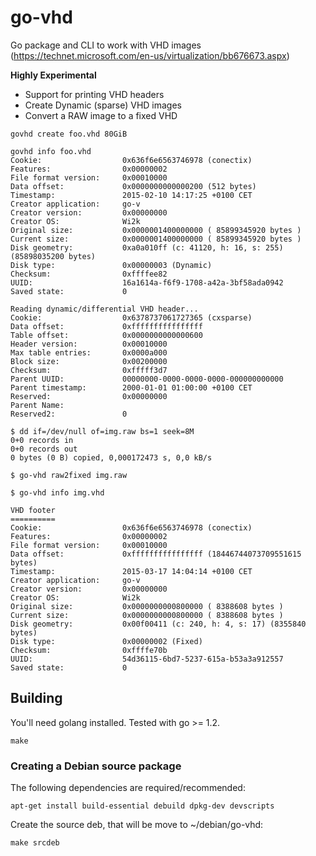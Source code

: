 # go-vhd

Go package and CLI to work with VHD images (https://technet.microsoft.com/en-us/virtualization/bb676673.aspx)

**Highly Experimental**

* Support for printing VHD headers
* Create Dynamic (sparse) VHD images
* Convert a RAW image to a fixed VHD

```
govhd create foo.vhd 80GiB
```

```
govhd info foo.vhd
Cookie:                  0x636f6e6563746978 (conectix)
Features:                0x00000002
File format version:     0x00010000
Data offset:             0x0000000000000200 (512 bytes)
Timestamp:               2015-02-10 14:17:25 +0100 CET
Creator application:     go-v
Creator version:         0x00000000
Creator OS:              Wi2k
Original size:           0x0000001400000000 ( 85899345920 bytes )
Current size:            0x0000001400000000 ( 85899345920 bytes )
Disk geometry:           0xa0a010ff (c: 41120, h: 16, s: 255) (85898035200 bytes)
Disk type:               0x00000003 (Dynamic)
Checksum:                0xffffee82
UUID:                    16a1614a-f6f9-1708-a42a-3bf58ada0942
Saved state:             0

Reading dynamic/differential VHD header...
Cookie:                  0x6378737061727365 (cxsparse)
Data offset:             0xffffffffffffffff
Table offset:            0x0000000000000600
Header version:          0x00010000
Max table entries:       0x0000a000
Block size:              0x00200000
Checksum:                0xfffff3d7
Parent UUID:             00000000-0000-0000-0000-000000000000
Parent timestamp:        2000-01-01 01:00:00 +0100 CET
Reserved:                0x00000000
Parent Name:
Reserved2:               0
```

```
$ dd if=/dev/null of=img.raw bs=1 seek=8M
0+0 records in
0+0 records out
0 bytes (0 B) copied, 0,000172473 s, 0,0 kB/s

$ go-vhd raw2fixed img.raw

$ go-vhd info img.vhd

VHD footer
==========
Cookie:                  0x636f6e6563746978 (conectix)
Features:                0x00000002
File format version:     0x00010000
Data offset:             0xffffffffffffffff (18446744073709551615 bytes)
Timestamp:               2015-03-17 14:04:14 +0100 CET
Creator application:     go-v
Creator version:         0x00000000
Creator OS:              Wi2k
Original size:           0x0000000000800000 ( 8388608 bytes )
Current size:            0x0000000000800000 ( 8388608 bytes )
Disk geometry:           0x00f00411 (c: 240, h: 4, s: 17) (8355840 bytes)
Disk type:               0x00000002 (Fixed)
Checksum:                0xffffe70b
UUID:                    54d36115-6bd7-5237-615a-b53a3a912557
Saved state:             0
```

## Building

You'll need golang installed. Tested with go >= 1.2.

```
make
```

### Creating a Debian source package

The following dependencies are required/recommended:

```
apt-get install build-essential debuild dpkg-dev devscripts
```

Create the source deb, that will be move to ~/debian/go-vhd:

```
make srcdeb
```
